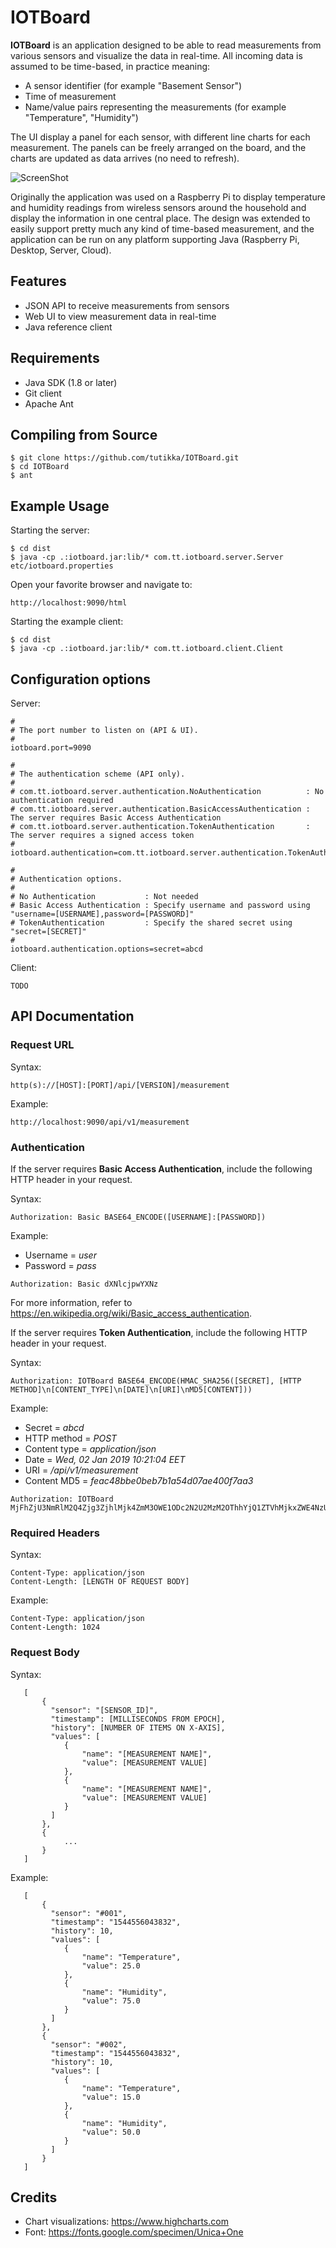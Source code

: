 # IOTBoard
**IOTBoard** is an application designed to be able to read measurements from various sensors and visualize the data in real-time. All incoming data is assumed to be time-based, in practice meaning:

- A sensor identifier (for example "Basement Sensor")
- Time of measurement
- Name/value pairs representing the measurements (for example "Temperature", "Humidity")

The UI display a panel for each sensor, with different line charts for each measurement. The panels can be freely arranged on the board, and the charts are updated as data arrives (no need to refresh).

![ScreenShot](/etc/screenshot-1.png)

Originally the application was used on a Raspberry Pi to display temperature and humidity readings from wireless sensors around the household and display the information in one central place. The design was extended to easily support pretty much any kind of time-based measurement, and the application can be run on any platform supporting Java (Raspberry Pi, Desktop, Server, Cloud).

## Features

- JSON API to receive measurements from sensors
- Web UI to view measurement data in real-time
- Java reference client

## Requirements

- Java SDK (1.8 or later)
- Git client
- Apache Ant

## Compiling from Source

```
$ git clone https://github.com/tutikka/IOTBoard.git
$ cd IOTBoard
$ ant
```

## Example Usage

Starting the server:

```
$ cd dist
$ java -cp .:iotboard.jar:lib/* com.tt.iotboard.server.Server etc/iotboard.properties
```

Open your favorite browser and navigate to:

```
http://localhost:9090/html
```

Starting the example client:

```
$ cd dist
$ java -cp .:iotboard.jar:lib/* com.tt.iotboard.client.Client
```

## Configuration options

Server:

```
#
# The port number to listen on (API & UI).
#
iotboard.port=9090

#
# The authentication scheme (API only).
#
# com.tt.iotboard.server.authentication.NoAuthentication          : No authentication required
# com.tt.iotboard.server.authentication.BasicAccessAuthentication : The server requires Basic Access Authentication
# com.tt.iotboard.server.authentication.TokenAuthentication       : The server requires a signed access token
#
iotboard.authentication=com.tt.iotboard.server.authentication.TokenAuthentication

#
# Authentication options.
#
# No Authentication           : Not needed
# Basic Access Authentication : Specify username and password using "username=[USERNAME],password=[PASSWORD]"
# TokenAuthentication         : Specify the shared secret using "secret=[SECRET]"
#
iotboard.authentication.options=secret=abcd
```

Client:

```
TODO
```

## API Documentation

### Request URL

Syntax:

```
http(s)://[HOST]:[PORT]/api/[VERSION]/measurement
```

Example:

```
http://localhost:9090/api/v1/measurement
```

### Authentication

If the server requires **Basic Access Authentication**, include the following HTTP header in your request.

Syntax:

```
Authorization: Basic BASE64_ENCODE([USERNAME]:[PASSWORD])
```

Example:

- Username = *user*
- Password = *pass*

```
Authorization: Basic dXNlcjpwYXNz
```

For more information, refer to https://en.wikipedia.org/wiki/Basic_access_authentication.

If the server requires **Token Authentication**, include the following HTTP header in your request.

Syntax:

```
Authorization: IOTBoard BASE64_ENCODE(HMAC_SHA256([SECRET], [HTTP METHOD]\n[CONTENT_TYPE]\n[DATE]\n[URI]\nMD5[CONTENT]))
```

Example:

- Secret = *abcd*
- HTTP method = *POST*
- Content type = *application/json*
- Date = *Wed, 02 Jan 2019 10:21:04 EET*
- URI = */api/v1/measurement*
- Content MD5 = *feac48bbe0beb7b1a54d07ae400f7aa3*

```
Authorization: IOTBoard MjFhZjU3NmRlM2Q4Zjg3ZjhlMjk4ZmM3OWE1ODc2N2U2MzM2OThhYjQ1ZTVhMjkxZWE4NzUxZTM5ZjhhNDhlZg==
```

### Required Headers

Syntax:

```
Content-Type: application/json
Content-Length: [LENGTH OF REQUEST BODY]
```

Example:

```
Content-Type: application/json
Content-Length: 1024
```

### Request Body

Syntax:

```
   [
       {
         "sensor": "[SENSOR_ID]",
         "timestamp": [MILLISECONDS FROM EPOCH],
         "history": [NUMBER OF ITEMS ON X-AXIS],
         "values": [
            {
                "name": "[MEASUREMENT NAME]",
                "value": [MEASUREMENT VALUE]
            },
            {
                "name": "[MEASUREMENT NAME]",
                "value": [MEASUREMENT VALUE]
            }
         ]
       },
       {
            ...
       }
   ]
```

Example:

```
   [
       {
         "sensor": "#001",
         "timestamp": "1544556043832",
         "history": 10,
         "values": [
            {
                "name": "Temperature",
                "value": 25.0
            },
            {
                "name": "Humidity",
                "value": 75.0
            }
         ]
       },
       {
         "sensor": "#002",
         "timestamp": "1544556043832",
         "history": 10,
         "values": [
            {
                "name": "Temperature",
                "value": 15.0
            },
            {
                "name": "Humidity",
                "value": 50.0
            }
         ]
       } 
   ]
```

## Credits

- Chart visualizations: https://www.highcharts.com
- Font: https://fonts.google.com/specimen/Unica+One